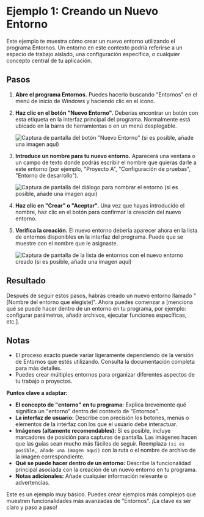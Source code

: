 # Ejemplo 1: Creando un Nuevo Entorno

Este ejemplo te muestra cómo crear un nuevo entorno utilizando el programa Entornos. Un entorno en este contexto podría referirse a un espacio de trabajo aislado, una configuración específica, o cualquier concepto central de tu aplicación.

## Pasos

1.  **Abre el programa Entornos.** Puedes hacerlo buscando "Entornos" en el menú de inicio de Windows y haciendo clic en el icono.

2.  **Haz clic en el botón "Nuevo Entorno".** Deberías encontrar un botón con esta etiqueta en la interfaz principal del programa. Normalmente está ubicado en la barra de herramientas o en un menú desplegable.

    ![Captura de pantalla del botón "Nuevo Entorno" (si es posible, añade una imagen aquí)](imagen_nuevo_entorno.png)

3.  **Introduce un nombre para tu nuevo entorno.** Aparecerá una ventana o un campo de texto donde podrás escribir el nombre que quieras darle a este entorno (por ejemplo, "Proyecto A", "Configuración de pruebas", "Entorno de desarrollo").

    ![Captura de pantalla del diálogo para nombrar el entorno (si es posible, añade una imagen aquí)](imagen_nombre_entorno.png)

4.  **Haz clic en "Crear" o "Aceptar".** Una vez que hayas introducido el nombre, haz clic en el botón para confirmar la creación del nuevo entorno.

5.  **Verifica la creación.** El nuevo entorno debería aparecer ahora en la lista de entornos disponibles en la interfaz del programa. Puede que se muestre con el nombre que le asignaste.

    ![Captura de pantalla de la lista de entornos con el nuevo entorno creado (si es posible, añade una imagen aquí)](imagen_lista_entornos.png)

## Resultado

Después de seguir estos pasos, habrás creado un nuevo entorno llamado "[Nombre del entorno que elegiste]". Ahora puedes comenzar a [menciona qué se puede hacer dentro de un entorno en tu programa, por ejemplo: configurar parámetros, añadir archivos, ejecutar funciones específicas, etc.].

## Notas

* El proceso exacto puede variar ligeramente dependiendo de la versión de Entornos que estés utilizando. Consulta la documentación completa para más detalles.
* Puedes crear múltiples entornos para organizar diferentes aspectos de tu trabajo o proyectos.

**Puntos clave a adaptar:**

* **El concepto de "entorno" en tu programa:** Explica brevemente qué significa un "entorno" dentro del contexto de "Entornos".
* **La interfaz de usuario:** Describe con precisión los botones, menús o elementos de la interfaz con los que el usuario debe interactuar.
* **Imágenes (altamente recomendables):** Si es posible, incluye marcadores de posición para capturas de pantalla. Las imágenes hacen que las guías sean mucho más fáciles de seguir. Reemplaza `(si es posible, añade una imagen aquí)` con la ruta o el nombre de archivo de la imagen correspondiente.
* **Qué se puede hacer dentro de un entorno:** Describe la funcionalidad principal asociada con la creación de un nuevo entorno en tu programa.
* **Notas adicionales:** Añade cualquier información relevante o advertencias.

Este es un ejemplo muy básico. Puedes crear ejemplos más complejos que muestren funcionalidades más avanzadas de "Entornos". ¡La clave es ser claro y paso a paso!